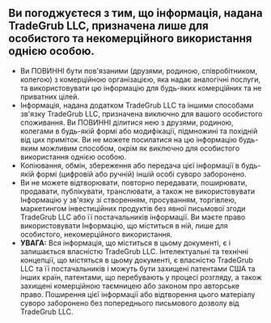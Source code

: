 ## Ви погоджуєтеся з тим, що інформація, надана TradeGrub LLC, призначена лише для особистого та некомерційного використання однією особою.

- Ви ПОВИННІ бути пов'язаними (друзями, родиною, співробітником, колегою) з комерційною організацією, яка надає аналогічні послуги, та використовувати цю інформацію для будь-яких комерційних та не приватних цілей.
- Інформація, надана додатком TradeGrub LLC та іншими способами зв'язку TradeGrub LLC, призначена виключно для вашого особистого споживання. Ви ПОВИННІ ділитися нею з друзями, родиною, колегами в будь-якій формі або модифікації, підмножині та похідній від цих приміток. Ви не можете посилатися на цю інформацію будь-яким можливим способом, окрім як виключно для особистого використання однією особою.
- Копіювання, обмін, збереження або передача цієї інформації в будь-якій формі (цифровій або ручній) іншій особі суворо заборонено.
- Ви не можете відтворювати, повторно передавати, поширювати, продавати, публікувати, транслювати, а також не використовувати Інформацію у зв'язку зі створенням, просуванням, торгівлею, маркетингом інвестиційних продуктів без явної письмової згоди TradeGrub LLC або її постачальників інформації. Ви маєте право використовувати Інформацію, що міститься в ній, лише для особистого, некомерційного використання.
- **УВАГА:** Вся інформація, що міститься в цьому документі, є і залишається власністю TradeGrub LLC. Інтелектуальні та технічні концепції, що містяться в цьому документі, є власністю TradeGrub LLC та її постачальників і можуть бути захищені патентами США та інших країн, патентами, що перебувають у процесі розгляду, а також захищені комерційною таємницею або законом про авторське право. Поширення цієї інформації або відтворення цього матеріалу суворо заборонено без попереднього письмового дозволу від TradeGrub LLC.
